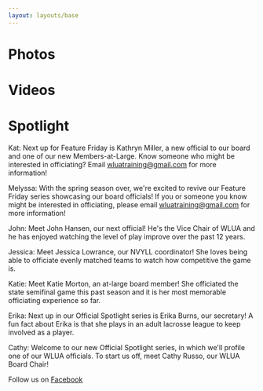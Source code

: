 ```yaml
---
layout: layouts/base
---
```

# Photos

# Videos

# Spotlight

Kat: Next up for Feature Friday is Kathryn Miller, a new official to our board and one of our new Members-at-Large. Know someone who might be interested in officiating? Email wluatraining@gmail.com for more information!

Melyssa: With the spring season over, we're excited to revive our Feature Friday series showcasing our board officials! If you or someone you know might be interested in officiating, please email wluatraining@gmail.com for more information!

John: Meet John Hansen, our next official! He's the Vice Chair of WLUA and he has enjoyed watching the level of play improve over the past 12 years.

Jessica: Meet Jessica Lowrance, our NVYLL coordinator! She loves being able to officiate evenly matched teams to watch how competitive the game is.

Katie: Meet Katie Morton, an at-large board member! She officiated the state semifinal game this past season and it is her most memorable officiating experience so far.
 
Erika: Next up in our Official Spotlight series is Erika Burns, our secretary! A fun fact about Erika is that she plays in an adult lacrosse league to keep involved as a player.

Cathy: Welcome to our new Official Spotlight series, in which we'll profile one of our WLUA officials. To start us off, meet Cathy Russo, our WLUA Board Chair!

Follow us on [Facebook](https://facebook.com/WLUAcommunity)


